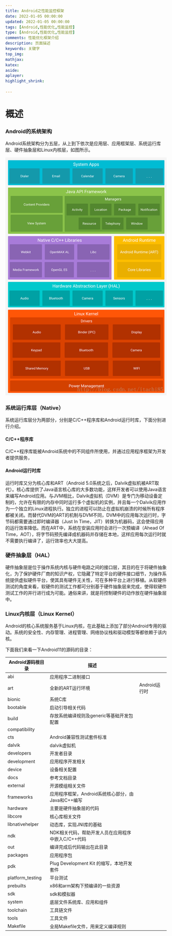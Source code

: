 ```yaml
---
title: Android之性能监控框架
date: 2022-01-05 00:00:00
updated: 2022-01-05 00:00:00
tags: [Android,性能优化,性能监控]
type: [Android,性能优化,性能监控]
comments: 性能优化框架介绍
description: 页面描述
keywords: 关键字
top_img:
mathjax:
katex:
aside:
aplayer:
highlight_shrink:

---
```


# 概述



### Android的系统架构

​		Android系统架构分为五层，从上到下依次是应用层、应用框架层、系统运行库层、硬件抽象层和Linux内核层，如图所示。

![20200611082301](images/20200611082301.png)

### 系统运行库层（Native）

系统运行库层分为两部分，分别是C/C++程序库和Android运行时库，下面分别进行介绍。

#### C/C++程序库

C/C++程序库能被Android系统中的不同组件所使用，并通过应用程序框架为开发者提供服务，

#### Android运行时库

运行时库又分为核心库和ART（Android 5.0系统之后，Dalvik虚拟机被ART取代）。核心库提供了Java语言核心库的大多数功能，这样开发者可以使用Java语言来编写Android应用。与JVM相比，Dalvik虚拟机（DVM）是专门为移动设备定制的，允许在有限的内存中同时运行多个虚拟机的实例，并且每一个Dalvik应用作为一个独立的Linux进程执行。独立的进程可以防止在虚拟机崩溃的时候所有程序都被关闭。而替代DVM的ART的机制与DVM不同，DVM中的应用每次运行时，字节码都需要通过即时编译器（Just In Time，JIT）转换为机器码，这会使得应用的运行效率降低。而在ART中，系统在安装应用时会进行一次预编译（Ahead Of Time，AOT），将字节码预先编译成机器码并存储在本地，这样应用每次运行时就不需要执行编译了，运行效率也大大提高。


### 硬件抽象层（HAL）

硬件抽象层是位于操作系统内核与硬件电路之间的接口层，其目的在于将硬件抽象化，为了保护硬件厂商的知识产权，它隐藏了特定平台的硬件接口细节，为操作系统提供虚拟硬件平台，使其具有硬件无关性，可在多种平台上进行移植。从软硬件测试的角度来看，软硬件的测试工作都可分别基于硬件抽象层来完成，使得软硬件测试工作的并行进行成为可能。通俗来讲，就是将控制硬件的动作放在硬件抽象层中。


### Linux内核层（Linux Kernel）

Android的核心系统服务基于Linux内核，在此基础上添加了部分Android专用的驱动。系统的安全性、内存管理、进程管理、网络协议栈和驱动模型等都依赖于该内核。











下面我们来看一下Android11的源码的目录：

| Android源码根目录 | 描述                                               |               |
| ----------------- | -------------------------------------------------- | ------------- |
| abi               | 应用程序二进制接口                                 |               |
| art               | 全新的ART运行环境                                  | Android运行时 |
| bionic            | 系统C库                                            |               |
| bootable          | 启动引导相关代码                                   |               |
| build             | 存放系统编译规则及generic等基础开发包配置          |               |
| compatibility     |                                                    |               |
| cts               | Android兼容性测试套件标准                          |               |
| dalvik            | dalvik虚拟机                                       |               |
| developers        | 开发者目录                                         |               |
| development       | 应用程序开发相关                                   |               |
| device            | 设备相关配置                                       |               |
| docs              | 参考文档目录                                       |               |
| external          | 开源模组相关文件                                   |               |
| frameworks        | 应用程序框架，Android系统核心部分，由Java和C++编写 |               |
| hardware          | 主要是硬件抽象层的代码                             |               |
| libcore           | 核心库相关文件                                     |               |
| libnativehelper   | 动态库，实现JNI库的基础                            |               |
| ndk               | NDK相关代码，帮助开发人员在应用程序中嵌入C/C++代码 |               |
| out               | 编译完成后代码输出在此目录                         |               |
| packages          | 应用程序包                                         |               |
| pdk               | Plug Development Kit 的缩写，本地开发套件          |               |
| platform_testing  | 平台测试                                           |               |
| prebuilts         | x86和arm架构下预编译的一些资源                     |               |
| sdk               | sdk和模拟器                                        |               |
| system            | 底层文件系统库、应用和组件                         |               |
| toolchain         | 工具链文件                                         |               |
| tools             | 工具文件                                           |               |
| Makefile          | 全局Makefile文件，用来定义编译规则                 |               |